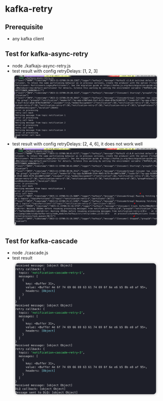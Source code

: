 # kafka-retry
## Prerequisite
 * any kafka client

## Test for kafka-async-retry
  * node ./kafkajs-async-retry.js
  * test result with config retryDelays: [1, 2, 3]
  ![Alt](./retry1.jpg)
  * test result with config retryDelays: [2, 4, 6], it does not work well
  ![Alt](./retry2.jpg)
## Test for kafka-cascade
  *  node ./cascade.js
  *  test result
  ![Alt](./cascade.jpg)
